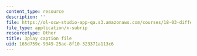 ```yaml
---
content_type: resource
description: ''
file: https://ol-ocw-studio-app-qa.s3.amazonaws.com/courses/18-03-differential-equations-spring-2010/165d759c934925ae8f10323371a113c6_EQJBp6Ym-6A.srt
file_type: application/x-subrip
resourcetype: Other
title: 3play caption file
uid: 165d759c-9349-25ae-8f10-323371a113c6
---
```

